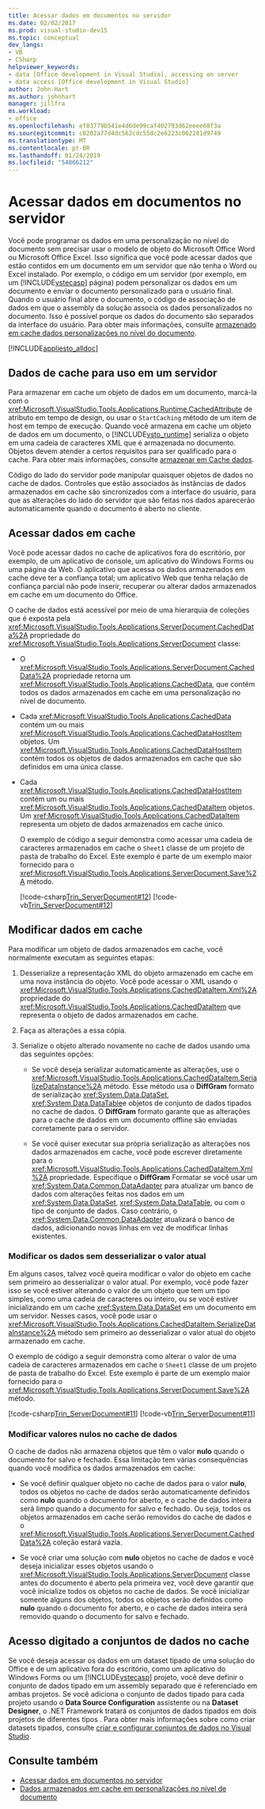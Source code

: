 ```yaml
---
title: Acessar dados em documentos no servidor
ms.date: 02/02/2017
ms.prod: visual-studio-dev15
ms.topic: conceptual
dev_langs:
- VB
- CSharp
helpviewer_keywords:
- data [Office development in Visual Studio], accessing on server
- data access [Office development in Visual Studio]
author: John-Hart
ms.author: johnhart
manager: jillfra
ms.workload:
- office
ms.openlocfilehash: ef03779b541e4d6de99caf402793d62eeee68f3a
ms.sourcegitcommit: c0202a77d4dc562cdc55dc2e6223c062281d9749
ms.translationtype: MT
ms.contentlocale: pt-BR
ms.lasthandoff: 01/24/2019
ms.locfileid: "54866212"
---
```

# <a name="access-data-in-documents-on-the-server"></a>Acessar dados em documentos no servidor
  Você pode programar os dados em uma personalização no nível do documento sem precisar usar o modelo de objeto do Microsoft Office Word ou Microsoft Office Excel. Isso significa que você pode acessar dados que estão contidos em um documento em um servidor que não tenha o Word ou Excel instalado. Por exemplo, o código em um servidor (por exemplo, em um [!INCLUDE[vstecasp](../sharepoint/includes/vstecasp-md.md)] página) podem personalizar os dados em um documento e enviar o documento personalizado para o usuário final. Quando o usuário final abre o documento, o código de associação de dados em que o assembly da solução associa os dados personalizados no documento. Isso é possível porque os dados do documento são separados da interface do usuário. Para obter mais informações, consulte [armazenado em cache dados personalizações no nível do documento](../vsto/cached-data-in-document-level-customizations.md).

 [!INCLUDE[appliesto_alldoc](../vsto/includes/appliesto-alldoc-md.md)]

## <a name="cache-data-for-use-on-a-server"></a>Dados de cache para uso em um servidor
 Para armazenar em cache um objeto de dados em um documento, marcá-la com o <xref:Microsoft.VisualStudio.Tools.Applications.Runtime.CachedAttribute> de atributo em tempo de design, ou usar o `StartCaching` método de um item de host em tempo de execução. Quando você armazena em cache um objeto de dados em um documento, o [!INCLUDE[vsto_runtime](../vsto/includes/vsto-runtime-md.md)] serializa o objeto em uma cadeia de caracteres XML que é armazenada no documento. Objetos devem atender a certos requisitos para ser qualificado para o cache. Para obter mais informações, consulte [armazenar em Cache dados](../vsto/caching-data.md).

 Código do lado do servidor pode manipular quaisquer objetos de dados no cache de dados. Controles que estão associados às instâncias de dados armazenados em cache são sincronizados com a interface do usuário, para que as alterações do lado do servidor que são feitas nos dados aparecerão automaticamente quando o documento é aberto no cliente.

## <a name="access-data-in-the-cache"></a>Acessar dados em cache
 Você pode acessar dados no cache de aplicativos fora do escritório, por exemplo, de um aplicativo de console, um aplicativo do Windows Forms ou uma página da Web. O aplicativo que acessa os dados armazenados em cache deve ter a confiança total; um aplicativo Web que tenha relação de confiança parcial não pode inserir, recuperar ou alterar dados armazenados em cache em um documento do Office.

 O cache de dados está acessível por meio de uma hierarquia de coleções que é exposta pela <xref:Microsoft.VisualStudio.Tools.Applications.ServerDocument.CachedData%2A> propriedade do <xref:Microsoft.VisualStudio.Tools.Applications.ServerDocument> classe:

- O <xref:Microsoft.VisualStudio.Tools.Applications.ServerDocument.CachedData%2A> propriedade retorna um <xref:Microsoft.VisualStudio.Tools.Applications.CachedData>, que contém todos os dados armazenados em cache em uma personalização no nível de documento.

- Cada <xref:Microsoft.VisualStudio.Tools.Applications.CachedData> contém um ou mais <xref:Microsoft.VisualStudio.Tools.Applications.CachedDataHostItem> objetos. Um <xref:Microsoft.VisualStudio.Tools.Applications.CachedDataHostItem> contém todos os objetos de dados armazenados em cache que são definidos em uma única classe.

- Cada <xref:Microsoft.VisualStudio.Tools.Applications.CachedDataHostItem> contém um ou mais <xref:Microsoft.VisualStudio.Tools.Applications.CachedDataItem> objetos. Um <xref:Microsoft.VisualStudio.Tools.Applications.CachedDataItem> representa um objeto de dados armazenados em cache único.

  O exemplo de código a seguir demonstra como acessar uma cadeia de caracteres armazenados em cache o `Sheet1` classe de um projeto de pasta de trabalho do Excel. Este exemplo é parte de um exemplo maior fornecido para o <xref:Microsoft.VisualStudio.Tools.Applications.ServerDocument.Save%2A> método.

  [!code-csharp[Trin_ServerDocument#12](../vsto/codesnippet/CSharp/Trin_ServerDocument/Form1.cs#12)]
  [!code-vb[Trin_ServerDocument#12](../vsto/codesnippet/VisualBasic/Trin_ServerDocument/Form1.vb#12)]

## <a name="modify-data-in-the-cache"></a>Modificar dados em cache
 Para modificar um objeto de dados armazenados em cache, você normalmente executam as seguintes etapas:

1.  Desserialize a representação XML do objeto armazenado em cache em uma nova instância do objeto. Você pode acessar o XML usando o <xref:Microsoft.VisualStudio.Tools.Applications.CachedDataItem.Xml%2A> propriedade do <xref:Microsoft.VisualStudio.Tools.Applications.CachedDataItem> que representa o objeto de dados armazenados em cache.

2.  Faça as alterações a essa cópia.

3.  Serialize o objeto alterado novamente no cache de dados usando uma das seguintes opções:

    -   Se você deseja serializar automaticamente as alterações, use o <xref:Microsoft.VisualStudio.Tools.Applications.CachedDataItem.SerializeDataInstance%2A> método. Esse método usa o **DiffGram** formato de serialização <xref:System.Data.DataSet>, <xref:System.Data.DataTable>e objetos de conjunto de dados tipados no cache de dados. O **DiffGram** formato garante que as alterações para o cache de dados em um documento offline são enviadas corretamente para o servidor.

    -   Se você quiser executar sua própria serialização as alterações nos dados armazenados em cache, você pode escrever diretamente para o <xref:Microsoft.VisualStudio.Tools.Applications.CachedDataItem.Xml%2A> propriedade. Especifique o **DiffGram** Formatar se você usar um <xref:System.Data.Common.DataAdapter> para atualizar um banco de dados com alterações feitas nos dados em um <xref:System.Data.DataSet>, <xref:System.Data.DataTable>, ou com o tipo de conjunto de dados. Caso contrário, o <xref:System.Data.Common.DataAdapter> atualizará o banco de dados, adicionando novas linhas em vez de modificar linhas existentes.

### <a name="modify-data-without-deserializing-the-current-value"></a>Modificar os dados sem desserializar o valor atual
 Em alguns casos, talvez você queira modificar o valor do objeto em cache sem primeiro ao desserializar o valor atual. Por exemplo, você pode fazer isso se você estiver alterando o valor de um objeto que tem um tipo simples, como uma cadeia de caracteres ou inteiro, ou se você estiver inicializando em um cache <xref:System.Data.DataSet> em um documento em um servidor. Nesses casos, você pode usar o <xref:Microsoft.VisualStudio.Tools.Applications.CachedDataItem.SerializeDataInstance%2A> método sem primeiro ao desserializar o valor atual do objeto armazenado em cache.

 O exemplo de código a seguir demonstra como alterar o valor de uma cadeia de caracteres armazenados em cache o `Sheet1` classe de um projeto de pasta de trabalho do Excel. Este exemplo é parte de um exemplo maior fornecido para o <xref:Microsoft.VisualStudio.Tools.Applications.ServerDocument.Save%2A> método.

 [!code-csharp[Trin_ServerDocument#11](../vsto/codesnippet/CSharp/Trin_ServerDocument/Form1.cs#11)]
 [!code-vb[Trin_ServerDocument#11](../vsto/codesnippet/VisualBasic/Trin_ServerDocument/Form1.vb#11)]

### <a name="modify-null-values-in-the-data-cache"></a>Modificar valores nulos no cache de dados
 O cache de dados não armazena objetos que têm o valor **nulo** quando o documento for salvo e fechado. Essa limitação tem várias consequências quando você modifica os dados armazenados em cache:

-   Se você definir qualquer objeto no cache de dados para o valor **nulo**, todos os objetos no cache de dados serão automaticamente definidos como **nulo** quando o documento for aberto, e o cache de dados inteira será limpo quando a documento for salvo e fechado. Ou seja, todos os objetos armazenados em cache serão removidos do cache de dados e o <xref:Microsoft.VisualStudio.Tools.Applications.ServerDocument.CachedData%2A> coleção estará vazia.

-   Se você criar uma solução com **nulo** objetos no cache de dados e você deseja inicializar esses objetos usando o <xref:Microsoft.VisualStudio.Tools.Applications.ServerDocument> classe antes do documento é aberto pela primeira vez, você deve garantir que você inicialize todos os objetos no cache de dados. Se você inicializar somente alguns dos objetos, todos os objetos serão definidos como **nulo** quando o documento for aberto, e o cache de dados inteira será removido quando o documento for salvo e fechado.

## <a name="access-typed-datasets-in-the-cache"></a>Acesso digitado a conjuntos de dados no cache
 Se você deseja acessar os dados em um dataset tipado de uma solução do Office e de um aplicativo fora do escritório, como um aplicativo do Windows Forms ou um [!INCLUDE[vstecasp](../sharepoint/includes/vstecasp-md.md)] projeto, você deve definir o conjunto de dados tipado em um assembly separado que é referenciado em ambas projetos. Se você adiciona o conjunto de dados tipado para cada projeto usando o **Data Source Configuration** assistente ou na **Dataset Designer**, o .NET Framework tratará os conjuntos de dados tipados em dois projetos de diferentes tipos . Para obter mais informações sobre como criar datasets tipados, consulte [criar e configurar conjuntos de dados no Visual Studio](../data-tools/create-and-configure-datasets-in-visual-studio.md).

## <a name="see-also"></a>Consulte também

- [Acessar dados em documentos no servidor](../vsto/accessing-data-in-documents-on-the-server.md)
- [Dados armazenados em cache em personalizações no nível de documento](../vsto/cached-data-in-document-level-customizations.md)